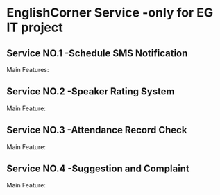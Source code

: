 # EnglishCorner Service -only for EG IT project


## Service NO.1 -Schedule SMS Notification


Main Features:
>
>
>

## Service NO.2 -Speaker Rating System


Main Feature:
>
>
>

## Service NO.3 -Attendance Record Check


Main Feature:
>
>
>

## Service NO.4 -Suggestion and Complaint


Main Feature:
>
>
>
